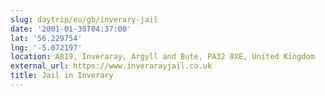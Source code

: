 ```yaml
---
slug: daytrip/eu/gb/inverary-jail
date: '2001-01-30T04:37:00'
lat: '56.229754'
lng: '-5.072197'
location: A819, Inveraray, Argyll and Bute, PA32 8XE, United Kingdom
external_url: https://www.inverarayjail.co.uk
title: Jail in Inverary
---
```



